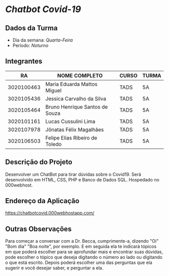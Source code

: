 # *Chatbot Covid-19*


## Dados da Turma
* Dia da semana: *Quarta-Feira*
* Período: *Noturno*


## Integrantes
| RA   | NOME COMPLETO | CURSO | TURMA |
|------|---------------|-------|-------|
| 3020100463 | Maria Eduarda Mattos Miguel | TADS  | 5A    |
| 3020105436 | Jessica Carvalho da Silva | TADS  | 5A    |
| 3020105464 | Bruno Henrique Santos de Souza | TADS  | 5A |
| 3020101161 | Lucas Cussulini Lima  | TADS  | 5A   
| 3020107978 | Jônatas Félix Magalhães | TADS  | 5A  |
| 3020106503 | Felipe Elias Ribeiro de Toledo  | TADS  | 5A  |

## Descrição do Projeto
Desenvolver um ChatBot para tirar dúvidas sobre o Covid19. Será desenvolvido em HTML, CSS, PHP e Banco de Dados SQL. Hospedado no 000webhost.


## Endereço da Aplicação
https://chatbotcovid.000webhostapp.com/


## Outras Observações
Para começar a conversar com a Dr. Becca, cumprimente-a, dizendo "Oi" "Bom dia" "Boa noite", por exemplo. E em seguida ela te indicará tópicos em que poderá escolher para se aprofundar mais e encontrar suas dúvidas, pode escolher o tópico que deseja digitando o número ao lado ou digitando o que está escrito. Depois poderá escolher uma das perguntas que ela sugerir e você desejar saber, e perguntar a ela.
